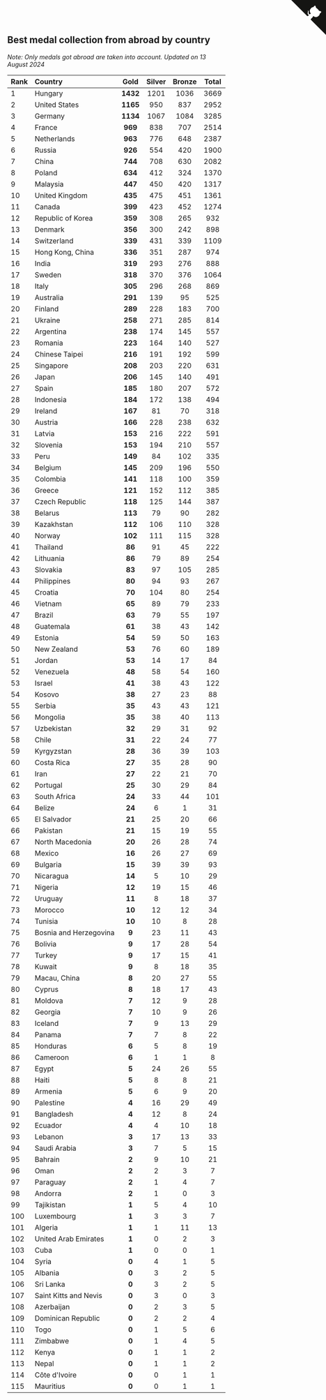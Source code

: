 ## Best medal collection from abroad by country

*Note: Only medals got abroad are taken into account.*
*Updated on 13 August 2024*

| Rank | Country | Gold | Silver | Bronze | Total |
| :--- | :--- | :--: | :--: | :--: | :--: |
| 1 | Hungary | **1432** | 1201 | 1036 | 3669 |
| 2 | United States | **1165** | 950 | 837 | 2952 |
| 3 | Germany | **1134** | 1067 | 1084 | 3285 |
| 4 | France | **969** | 838 | 707 | 2514 |
| 5 | Netherlands | **963** | 776 | 648 | 2387 |
| 6 | Russia | **926** | 554 | 420 | 1900 |
| 7 | China | **744** | 708 | 630 | 2082 |
| 8 | Poland | **634** | 412 | 324 | 1370 |
| 9 | Malaysia | **447** | 450 | 420 | 1317 |
| 10 | United Kingdom | **435** | 475 | 451 | 1361 |
| 11 | Canada | **399** | 423 | 452 | 1274 |
| 12 | Republic of Korea | **359** | 308 | 265 | 932 |
| 13 | Denmark | **356** | 300 | 242 | 898 |
| 14 | Switzerland | **339** | 431 | 339 | 1109 |
| 15 | Hong Kong, China | **336** | 351 | 287 | 974 |
| 16 | India | **319** | 293 | 276 | 888 |
| 17 | Sweden | **318** | 370 | 376 | 1064 |
| 18 | Italy | **305** | 296 | 268 | 869 |
| 19 | Australia | **291** | 139 | 95 | 525 |
| 20 | Finland | **289** | 228 | 183 | 700 |
| 21 | Ukraine | **258** | 271 | 285 | 814 |
| 22 | Argentina | **238** | 174 | 145 | 557 |
| 23 | Romania | **223** | 164 | 140 | 527 |
| 24 | Chinese Taipei | **216** | 191 | 192 | 599 |
| 25 | Singapore | **208** | 203 | 220 | 631 |
| 26 | Japan | **206** | 145 | 140 | 491 |
| 27 | Spain | **185** | 180 | 207 | 572 |
| 28 | Indonesia | **184** | 172 | 138 | 494 |
| 29 | Ireland | **167** | 81 | 70 | 318 |
| 30 | Austria | **166** | 228 | 238 | 632 |
| 31 | Latvia | **153** | 216 | 222 | 591 |
| 32 | Slovenia | **153** | 194 | 210 | 557 |
| 33 | Peru | **149** | 84 | 102 | 335 |
| 34 | Belgium | **145** | 209 | 196 | 550 |
| 35 | Colombia | **141** | 118 | 100 | 359 |
| 36 | Greece | **121** | 152 | 112 | 385 |
| 37 | Czech Republic | **118** | 125 | 144 | 387 |
| 38 | Belarus | **113** | 79 | 90 | 282 |
| 39 | Kazakhstan | **112** | 106 | 110 | 328 |
| 40 | Norway | **102** | 111 | 115 | 328 |
| 41 | Thailand | **86** | 91 | 45 | 222 |
| 42 | Lithuania | **86** | 79 | 89 | 254 |
| 43 | Slovakia | **83** | 97 | 105 | 285 |
| 44 | Philippines | **80** | 94 | 93 | 267 |
| 45 | Croatia | **70** | 104 | 80 | 254 |
| 46 | Vietnam | **65** | 89 | 79 | 233 |
| 47 | Brazil | **63** | 79 | 55 | 197 |
| 48 | Guatemala | **61** | 38 | 43 | 142 |
| 49 | Estonia | **54** | 59 | 50 | 163 |
| 50 | New Zealand | **53** | 76 | 60 | 189 |
| 51 | Jordan | **53** | 14 | 17 | 84 |
| 52 | Venezuela | **48** | 58 | 54 | 160 |
| 53 | Israel | **41** | 38 | 43 | 122 |
| 54 | Kosovo | **38** | 27 | 23 | 88 |
| 55 | Serbia | **35** | 43 | 43 | 121 |
| 56 | Mongolia | **35** | 38 | 40 | 113 |
| 57 | Uzbekistan | **32** | 29 | 31 | 92 |
| 58 | Chile | **31** | 22 | 24 | 77 |
| 59 | Kyrgyzstan | **28** | 36 | 39 | 103 |
| 60 | Costa Rica | **27** | 35 | 28 | 90 |
| 61 | Iran | **27** | 22 | 21 | 70 |
| 62 | Portugal | **25** | 30 | 29 | 84 |
| 63 | South Africa | **24** | 33 | 44 | 101 |
| 64 | Belize | **24** | 6 | 1 | 31 |
| 65 | El Salvador | **21** | 25 | 20 | 66 |
| 66 | Pakistan | **21** | 15 | 19 | 55 |
| 67 | North Macedonia | **20** | 26 | 28 | 74 |
| 68 | Mexico | **16** | 26 | 27 | 69 |
| 69 | Bulgaria | **15** | 39 | 39 | 93 |
| 70 | Nicaragua | **14** | 5 | 10 | 29 |
| 71 | Nigeria | **12** | 19 | 15 | 46 |
| 72 | Uruguay | **11** | 8 | 18 | 37 |
| 73 | Morocco | **10** | 12 | 12 | 34 |
| 74 | Tunisia | **10** | 10 | 8 | 28 |
| 75 | Bosnia and Herzegovina | **9** | 23 | 11 | 43 |
| 76 | Bolivia | **9** | 17 | 28 | 54 |
| 77 | Turkey | **9** | 17 | 15 | 41 |
| 78 | Kuwait | **9** | 8 | 18 | 35 |
| 79 | Macau, China | **8** | 20 | 27 | 55 |
| 80 | Cyprus | **8** | 18 | 17 | 43 |
| 81 | Moldova | **7** | 12 | 9 | 28 |
| 82 | Georgia | **7** | 10 | 9 | 26 |
| 83 | Iceland | **7** | 9 | 13 | 29 |
| 84 | Panama | **7** | 7 | 8 | 22 |
| 85 | Honduras | **6** | 5 | 8 | 19 |
| 86 | Cameroon | **6** | 1 | 1 | 8 |
| 87 | Egypt | **5** | 24 | 26 | 55 |
| 88 | Haiti | **5** | 8 | 8 | 21 |
| 89 | Armenia | **5** | 6 | 9 | 20 |
| 90 | Palestine | **4** | 16 | 29 | 49 |
| 91 | Bangladesh | **4** | 12 | 8 | 24 |
| 92 | Ecuador | **4** | 4 | 10 | 18 |
| 93 | Lebanon | **3** | 17 | 13 | 33 |
| 94 | Saudi Arabia | **3** | 7 | 5 | 15 |
| 95 | Bahrain | **2** | 9 | 10 | 21 |
| 96 | Oman | **2** | 2 | 3 | 7 |
| 97 | Paraguay | **2** | 1 | 4 | 7 |
| 98 | Andorra | **2** | 1 | 0 | 3 |
| 99 | Tajikistan | **1** | 5 | 4 | 10 |
| 100 | Luxembourg | **1** | 3 | 3 | 7 |
| 101 | Algeria | **1** | 1 | 11 | 13 |
| 102 | United Arab Emirates | **1** | 0 | 2 | 3 |
| 103 | Cuba | **1** | 0 | 0 | 1 |
| 104 | Syria | **0** | 4 | 1 | 5 |
| 105 | Albania | **0** | 3 | 2 | 5 |
| 106 | Sri Lanka | **0** | 3 | 2 | 5 |
| 107 | Saint Kitts and Nevis | **0** | 3 | 0 | 3 |
| 108 | Azerbaijan | **0** | 2 | 3 | 5 |
| 109 | Dominican Republic | **0** | 2 | 2 | 4 |
| 110 | Togo | **0** | 1 | 5 | 6 |
| 111 | Zimbabwe | **0** | 1 | 4 | 5 |
| 112 | Kenya | **0** | 1 | 1 | 2 |
| 113 | Nepal | **0** | 1 | 1 | 2 |
| 114 | Côte d'Ivoire | **0** | 0 | 1 | 1 |
| 115 | Mauritius | **0** | 0 | 1 | 1 |


<a href="https://github.com/JustinTimeCuber/wca_statistics" class="github-corner" aria-label="View source on Github"><svg width="80" height="80" viewBox="0 0 250 250" style="fill:#151513; color:#fff; position: absolute; top: 0; border: 0; right: 0;" aria-hidden="true"><path d="M0,0 L115,115 L130,115 L142,142 L250,250 L250,0 Z"></path><path d="M128.3,109.0 C113.8,99.7 119.0,89.6 119.0,89.6 C122.0,82.7 120.5,78.6 120.5,78.6 C119.2,72.0 123.4,76.3 123.4,76.3 C127.3,80.9 125.5,87.3 125.5,87.3 C122.9,97.6 130.6,101.9 134.4,103.2" fill="currentColor" style="transform-origin: 130px 106px;" class="octo-arm"></path><path d="M115.0,115.0 C114.9,115.1 118.7,116.5 119.8,115.4 L133.7,101.6 C136.9,99.2 139.9,98.4 142.2,98.6 C133.8,88.0 127.5,74.4 143.8,58.0 C148.5,53.4 154.0,51.2 159.7,51.0 C160.3,49.4 163.2,43.6 171.4,40.1 C171.4,40.1 176.1,42.5 178.8,56.2 C183.1,58.6 187.2,61.8 190.9,65.4 C194.5,69.0 197.7,73.2 200.1,77.6 C213.8,80.2 216.3,84.9 216.3,84.9 C212.7,93.1 206.9,96.0 205.4,96.6 C205.1,102.4 203.0,107.8 198.3,112.5 C181.9,128.9 168.3,122.5 157.7,114.1 C157.9,116.9 156.7,120.9 152.7,124.9 L141.0,136.5 C139.8,137.7 141.6,141.9 141.8,141.8 Z" fill="currentColor" class="octo-body"></path></svg></a><style>.github-corner:hover .octo-arm{animation:octocat-wave 560ms ease-in-out}@keyframes octocat-wave{0%,100%{transform:rotate(0)}20%,60%{transform:rotate(-25deg)}40%,80%{transform:rotate(10deg)}}@media (max-width:500px){.github-corner:hover .octo-arm{animation:none}.github-corner .octo-arm{animation:octocat-wave 560ms ease-in-out}}</style>
